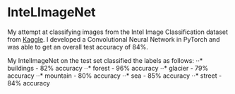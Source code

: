 # InteLImageNet

My attempt at classifying images from the Intel Image Classification dataset from [Kaggle](https://www.kaggle.com/puneet6060/intel-image-classification). I developed a Convolutional Neural Network in PyTorch and was able to get an overall test accuracy of 84%.

My IntelImageNet on the test set classified the labels as follows:
⋅⋅* buildings - 82% accuracy
⋅⋅* forest - 96% accuracy
⋅⋅* glacier - 79% accuracy
⋅⋅* mountain - 80% accuracy
⋅⋅* sea - 85% accuracy
⋅⋅* street - 84% accuracy

